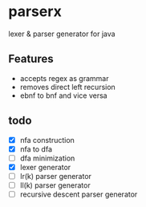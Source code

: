 # parserx
lexer &amp; parser generator for java

## Features
- accepts regex as grammar
- removes direct left recursion
- ebnf to bnf and vice versa

## todo

- [X] nfa construction
- [X] nfa to dfa
- [ ] dfa minimization 
- [X] lexer generator
- [ ] lr(k) parser generator
- [ ] ll(k) parser generator
- [ ] recursive descent parser generator
